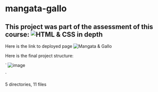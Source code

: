 # mangata-gallo

This project was part of the assessment of this course: ![HTML & CSS in depth](https://www.coursera.org/learn/html-and-css-in-depth?specialization=meta-front-end-developer)
--
Here is the link to deployed page ![Mangata & Gallo](https://mangata-gallo-ashishk.netlify.app/)


Here is the final project structure: 

`
![image](https://github.com/user-attachments/assets/a5227200-63ba-46d5-8026-aeb13528246c)

`

5 directories, 11 files

